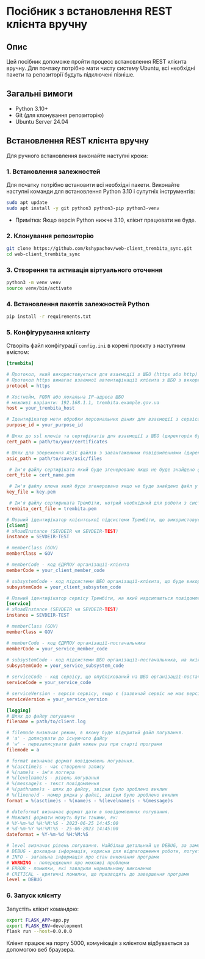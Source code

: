 # Посібник з встановлення REST клієнта вручну

## Опис 
Цей посібник допоможе пройти процесс встановлення REST клієнта вручну. Для почтаку потрібно мати чисту систему Ubuntu, 
всі необхідні пакети та репозиторії будуть підключені пізніше.

## Загальні вимоги
- Python 3.10+
- Git (для клонування репозиторію)
- Ubuntu Server 24.04

## Встановлення REST клієнта вручну

Для ручного встановлення виконайте наступні кроки:

### 1. Встановлення залежностей
Для початку потрібно встановити всі необхідні пакети. Виконайте наступні команди для встановлення Python 3.10 і супутніх інструментів:

```bash
sudo apt update
sudo apt install -y git python3 python3-pip python3-venv
```

- Примітка: Якщо версія Python нижче 3.10, клієнт працювати не буде.

### 2. Клонування репозиторію
```bash
git clone https://github.com/kshypachov/web-client_trembita_sync.git
cd web-client_trembita_sync
```

### 3. Створення та активація віртуального оточення
```bash
python3 -m venv venv
source venv/bin/activate
```

### 4. Встановлення пакетів залежностей Python
```bash
pip install -r requirements.txt
```

### 5. Конфігурування клієнту 

Створіть файл конфігурації `config.ini` в корені проєкту з наступним вмістом:

```ini
[trembita]

# Протокол, який використовується для взаємодії з ШБО (https або http)
# Протокол https вимагає взаємної автентифікації клієнта з ШБО з використанням сертифікатів
protocol = https

# Хостнейм, FQDN або локальна IP-адреса ШБО
# можливі варіанти: 192.168.1.1, trembita.example.gov.ua
host = your_trembita_host

# Ідентифікатор мети обробки персональних даних для взаємодії з сервісами, що використовують Підсистему моніторингу доступу до персональних даних системи Трембіта (ПМДПД). Може бути не заданим (закоментувати параметр), якщо обмін відбувається без використання цього ПМДПД.
purpose_id = your_purpose_id

# Шлях до ssl ключів та сертифікатів для взаємодії з ШБО (директорія буде створена, якщо вона не існує)
cert_path = path/to/your/certificates

# Шлях для збереження ASiC файлів з завантаженими повідомленнями (директорія буде створена, якщо вона не існує)
asic_path = path/to/save/asic/files

 # Ім'я файлу сертифіката який буде згенеровано якщо не буде знайдено файл у cert_path
cert_file = cert_name.pem

 # Ім'я файлу ключа який буде згенеровано якщо не буде знайдено файл у cert_path
key_file = key.pem

 # Ім'я файлу сертификата Трембіти, котрий необхідний для роботи з системой Трембіта за протоколом https з взаемною аутентифікацією, має знаходитись у  cert_path
trembita_cert_file = trembita.pem  

# Повний ідентифікатор клієнтської підсистеми Трембіти, що використовується для надсилання повідомлень-запитів
[client]
# xRoadInstance (SEVDEIR чи SEVDEIR-TEST)
instance = SEVDEIR-TEST

# memberClass (GOV) 
memberClass = GOV

# memberCode - код ЄДРПОУ організації-клієнта
memberCode = your_client_member_code

# subsystemCode - код підсистеми ШБО організації-клієнта, що буде використовуватись для запитів
subsystemCode = your_client_subsystem_code

# Повний ідентифікатор сервісу Трембіти, на який надсилаються повідомлення-запити
[service]
# xRoadInstance (SEVDEIR чи SEVDEIR-TEST)
instance = SEVDEIR-TEST

# memberClass (GOV) 
memberClass = GOV

# memberCode - код ЄДРПОУ організації-постачальника
memberCode = your_service_member_code
 
# subsystemCode - код підсистеми ШБО організації-постачальника, на якій опубліковано сервіс
subsystemCode = your_service_subsystem_code

# serviceCode - код сервісу, що опублікований на ШБО організації-постачальника
serviceCode = your_service_code

# serviceVersion - версія сервісу, якщо є (зазвичай сервіс не має версії). Якщо сервіс не має версії - не задавати значення
serviceVersion = your_service_version

[logging]
# Шлях до файлу логування
filename = path/to/client.log

# filemode визначає режим, в якому буде відкритий файл логування.
# 'a' - дописувати до існуючого файлу
# 'w' - перезаписувати файл кожен раз при старті програми
filemode = a

# format визначає формат повідомлень логування.
# %(asctime)s - час створення запису
# %(name)s - ім'я логгера
# %(levelname)s - рівень логування
# %(message)s - текст повідомлення
# %(pathname)s - шлях до файлу, звідки було зроблено виклик
# %(lineno)d - номер рядка у файлі, звідки було зроблено виклик
format = %(asctime)s - %(name)s - %(levelname)s - %(message)s

# dateformat визначає формат дати в повідомленнях логування.
# Можливі формати можуть бути такими, як:
# %Y-%m-%d %H:%M:%S - 2023-06-25 14:45:00
# %d-%m-%Y %H:%M:%S - 25-06-2023 14:45:00
dateformat = %Y-%m-%d %H:%M:%S

# level визначає рівень логування. Найбільш детальний це DEBUG, за замовчуванням INFO
# DEBUG - докладна інформація, корисна для відлагодження роботи, логується вміст запитів та відповідей
# INFO - загальна інформація про стан виконання програми
# WARNING - попередження про можливі проблеми
# ERROR - помилки, які завадили нормальному виконанню
# CRITICAL - критичні помилки, що призводять до завершення програми
level = DEBUG
```

### 6. Запуск клієнту
Запустіть клієнт командою:


```bash
export FLASK_APP=app.py
export FLASK_ENV=development
flask run --host=0.0.0.0
```

Кліент працює на порту 5000, комунікація з клієнтом відбувається за допомогою веб браузера.
